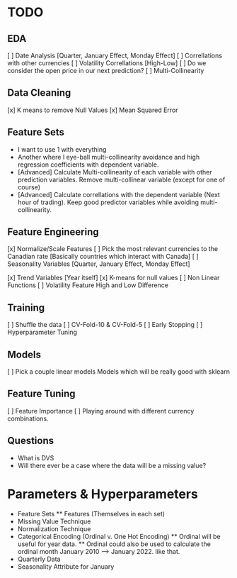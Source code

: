 # TODO

## EDA
[ ] Date Analysis [Quarter, January Effect, Monday Effect]
[ ] Correllations with other currencies
[ ] Volatility Correllations [High-Low]
[ ] Do we consider the open price in our next prediction? 
[ ] Multi-Collinearity

## Data Cleaning
[x] K means to remove Null Values
[x] Mean Squared Error 

## Feature Sets
* I want to use 1 with everything
* Another where I eye-ball multi-collinearity avoidance and high regression coefficients with dependent variable.
* [Advanced] Calculate Multi-collinearity of each variable with other prediction variables. Remove multi-collinear variable (except for one of course)
* [Advanced] Calculate correllations with the dependent variable (Next hour of trading). Keep good predictor variables while avoiding multi-collinearity.

## Feature Engineering
[x] Normalize/Scale Features
[ ] Pick the most relevant currencies to the Canadian rate [Basically countries which interact with Canada]
[ ] Seasonality Variables [Quarter, January Effect, Monday Effect]

[x] Trend Variables [Year itself]
[x] K-means for null values
[ ] Non Linear Functions
[ ] Volatility Feature High and Low Difference

## Training 
[ ] Shuffle the data
[ ] CV-Fold-10 & CV-Fold-5
[ ] Early Stopping
[ ] Hyperparameter Tuning

## Models
[ ] Pick a couple linear models Models which will be really good with sklearn

## Feature Tuning
[ ] Feature Importance
[ ] Playing around with different currency combinations.

## Questions
* What is DVS
* Will there ever be a case where the data will be a missing value? 

# Parameters & Hyperparameters
* Feature Sets
** Features (Themselves in each set)
* Missing Value Technique
* Normalization Technique
* Categorical Encoding (Ordinal v. One Hot Encoding)
** Ordinal will be useful for year data.
** Ordinal could also be used to calculate the ordinal month January 2010 --> January 2022. like that.
* Quarterly Data
* Seasonality Attribute for January 

